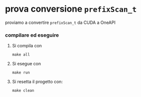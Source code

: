 # prova conversione `prefixScan_t`

proviamo a convertire `prefixScan_t` da CUDA a OneAPI

### compilare ed eseguire
1. Si compila con 

    ```
    make all
    ```
2. Si esegue con 

    ```
    make run
    ```
3. Si resetta il progetto con:

    ```
    make clean 
    ```
